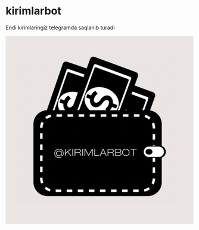 # kirimlarbot
Endi kirimlaringiz telegramda saqlanib turadi

![@kirimlarbot](https://github.com/shohruxbek/kirimlarbot/blob/main/@kirimlarbot%20(2).png?raw=true)
